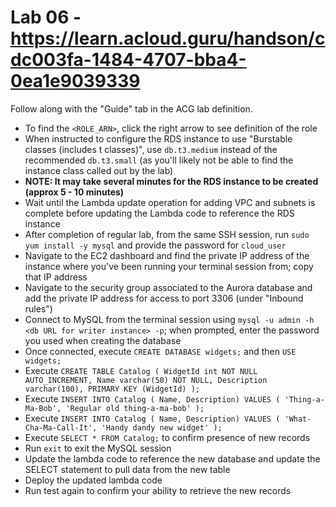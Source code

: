 # Lab 06 - https://learn.acloud.guru/handson/cdc003fa-1484-4707-bba4-0ea1e9039339

Follow along with the "Guide" tab in the ACG lab definition.

* To find the `<ROLE_ARN>`, click the right arrow to see definition of the role
* When instructed to configure the RDS instance to use "Burstable classes (includes t classes)", use `db.t3.medium` instead of the recommended `db.t3.small` (as you'll likely not be able to find the instance class called out by the lab)
* **NOTE: It may take several minutes for the RDS instance to be created (approx 5 - 10 minutes)**
* Wait until the Lambda update operation for adding VPC and subnets is complete before updating the Lambda code to reference the RDS instance
* After completion of regular lab, from the same SSH session, run `sudo yum install -y mysql` and provide the password for `cloud_user`
* Navigate to the EC2 dashboard and find the private IP address of the instance where you've been running your terminal session from; copy that IP address
* Navigate to the security group associated to the Aurora database and add the private IP address for access to port 3306 (under "Inbound rules")
* Connect to MySQL from the terminal session using `mysql -u admin -h <db URL for writer instance> -p`; when prompted, enter the password you used when creating the database
* Once connected, execute `CREATE DATABASE widgets;` and then `USE widgets;`
* Execute ```CREATE TABLE Catalog (
    WidgetId int NOT NULL AUTO_INCREMENT,
    Name varchar(50) NOT NULL,
    Description varchar(100),
    PRIMARY KEY (WidgetId)
    );```
* Execute ```INSERT INTO Catalog (
    Name, Description) VALUES (
    'Thing-a-Ma-Bob', 'Regular old thing-a-ma-bob'
    );```
* Execute ```INSERT INTO Catalog (
    Name, Description) VALUES (
    'What-Cha-Ma-Call-It', 'Handy dandy new widget'
    );```
* Execute `SELECT * FROM Catalog;` to confirm presence of new records
* Run `exit` to exit the MySQL session
* Update the lambda code to reference the new database and update the SELECT statement to pull data from the new table
* Deploy the updated lambda code
* Run test again to confirm your ability to retrieve the new records
